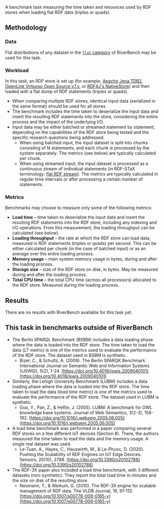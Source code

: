 A benchmark task measuring the time taken and resources used by RDF stores when loading flat RDF data (triples or quads).

## Methodology

### Data

Flat distributions of any dataset in the [`flat` category](../../categories/flat/index.md) of RiverBench may be used for this task.

### Workload

In this task, an RDF store is set up (for example, [Apache Jena TDB2](https://jena.apache.org/documentation/tdb2/index.html), [OpenLink Virtuoso Open Source v7.x](https://github.com/openlink/virtuoso-opensource/), or [RDF4J's NativeStore](https://rdf4j.org/documentation/programming/repository/)) and then loaded with a flat dump of RDF statements (triples or quads).

- When comparing multiple RDF stores, identical input data (serialized in the same format) should be used for all stores.
- The benchmark includes the time taken to deserialize the input data and insert the resulting RDF statements into the store, considering the entire process and the impact of the underlying I/O.
- Input data may be either batched or streamed statement by statement, depending on the capabilities of the RDF store being tested and the specific research questions being addressed.
    - When using batched input, the input dataset is split into chunks consisting of N statements, and each chunk is processed by the system separately. The metrics (see below) are typically calculated per chunk.
    - When using streamed input, the input dataset is processed as a continuous stream of individual statements (in RDF-STaX terminology: [flat RDF stream](https://w3id.org/stax/dev/taxonomy#flat-rdf-stream)). The metrics are typically calculated in regular time intervals or after processing a certain number of statements.

### Metrics

Benchmarks may choose to measure only some of the following metrics:

- **Load time** – time taken to deserialize the input data and insert the resulting RDF statements into the RDF store, including any indexing and I/O operations. From this measurement, the loading throughput can be calculated (see below).
- **Loading throughput** – the rate at which the RDF store can load data, measured in RDF statements (triples or quads) per second. This can be either calculated per chunk (in the case of batched input) or as an average over the entire loading process.
- **Memory usage** – main system memory usage in bytes, during and after the loading process.
- **Storage size** – size of the RDF store on disk, in bytes. May be measured during and after the loading process.
- **Total CPU time** – the total CPU time (across all processors) allocated to the RDF store. Measured during the loading process.

## Results

There are no results with RiverBench available for this task yet.

## This task in benchmarks outside of RiverBench

- The Berlin SPARQL Benchmark (BSBM) includes a data loading phase where the data is loaded into the RDF store. The time taken to load the data (*LT* metric) is one of the metrics used to evaluate the performance of the RDF store. The dataset used in BSBM is synthetic.
    - Bizer, C., & Schultz, A. (2009). The Berlin SPARQK Benchmark. International Journal on Semantic Web and Information Systems (IJSWIS), 5(2), 1-24. [https://doi.org/10.4018/jswis.2009040101](https://doi.org/10.4018/jswis.2009040101)
- Similarly, the Lehigh University Benchmark (LUBM) includes a data loading phase where the data is loaded into the RDF store. The time taken to load the data (*load time* metric) is one of the metrics used to evaluate the performance of the RDF store. The dataset used in LUBM is synthetic.
    - Guo, Y., Pan, Z., & Heflin, J. (2005). LUBM: A benchmark for OWL knowledge base systems. Journal of Web Semantics, 3(2-3), 158-182. [https://doi.org/10.1016/j.websem.2005.06.005](https://doi.org/10.1016/j.websem.2005.06.005)
- A load time benchmark was performed in a paper comparing several RDF stores on a few different IoT devices (Section 8). There, the authors measured the time taken to load the data and the memory usage. A single real dataset was used.
    - Le-Tuan, A., Hayes, C., Hauswirth, M., & Le-Phuoc, D. (2020). Pushing the Scalability of RDF Engines on IoT Edge Devices. Sensors, 20(10), 2788. [https://doi.org/10.3390/s20102788](https://doi.org/10.3390/s20102788)
- The RDF-3X paper also included a load time benchmark, with 3 different datasets (non-synthetic). They report the total load time in minutes and the size on disk of the resulting store.
    - Neumann, T., & Weikum, G. (2010). The RDF-3X engine for scalable management of RDF data. The VLDB Journal, 19, 91-113. [https://doi.org/10.1007/s00778-009-0165-y](https://doi.org/10.1007/s00778-009-0165-y)
